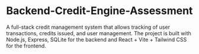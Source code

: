 # Backend-Credit-Engine-Assessment
A full-stack credit management system that allows tracking of user transactions, credits issued, and user management. The project is built with Node.js, Express, SQLite for the backend and React + Vite + Tailwind CSS for the frontend.
